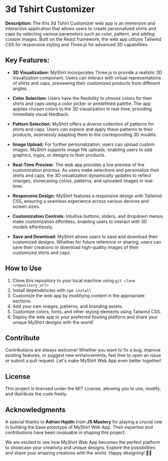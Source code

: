 # 3d Tshirt Customizer

**Description:** The this 3d Tshirt Customizer web app is an immersive and interactive application that allows users to create personalized shirts and caps by selecting various parameters such as color, pattern, and adding custom images. Built on the React framework, the web app utilizes Tailwind CSS for responsive styling and Three.js for advanced 3D capabilities.

## Key Features:

- **3D Visualization:** MyShirt incorporates Three.js to provide a realistic 3D visualization component. Users can interact with virtual representations of shirts and caps, previewing their customized products from different angles.

- **Color Selection:** Users have the flexibility to choose colors for their shirts and caps using a color picker or predefined palette. The app applies chosen colors to the 3D visualization in real-time, providing immediate visual feedback.

- **Pattern Selection:** MyShirt offers a diverse collection of patterns for shirts and caps. Users can explore and apply these patterns to their products, seamlessly adapting them to the corresponding 3D models.

- **Image Upload:** For further personalization, users can upload custom images. MyShirt supports image file uploads, enabling users to add graphics, logos, or designs to their products.

- **Real-Time Preview:** The web app provides a live preview of the customization process. As users make selections and personalize their shirts and caps, the 3D visualization dynamically updates to reflect changes, showcasing colors, patterns, and uploaded images in real-time.

- **Responsive Design:** MyShirt features a responsive design with Tailwind CSS, ensuring a seamless experience across various devices and screen sizes.

- **Customization Controls:** Intuitive buttons, sliders, and dropdown menus make customization effortless, enabling users to interact with 3D models effortlessly.

- **Save and Download:** MyShirt allows users to save and download their customized designs. Whether for future reference or sharing, users can save their creations or download high-quality images of their customized shirts and caps.

## How to Use

1. Clone this repository to your local machine using `git clone <repository_url>`
2. Install dependencies with `npm install`
3. Customize the web app by modifying content in the appropriate sections.
4. Add your own images, patterns, and branding assets.
5. Customize colors, fonts, and other styling elements using Tailwind CSS.
6. Deploy the web app to your preferred hosting platform and share your unique MyShirt designs with the world!

## Contribute

Contributions are always welcome! Whether you want to fix a bug, improve existing features, or suggest new enhancements, feel free to open an issue or submit a pull request. Let's make MyShirt Web App even better together!

## License

This project is licensed under the MIT License, allowing you to use, modify, and distribute the code freely.

## Acknowledgments

A special thanks to **Adrian Hajdin** from **JS Mastery** for playing a crucial role in building the base prototype of MyShirt Web App. Their expertise and contributions have been invaluable in shaping this project.

We are excited to see how MyShirt Web App becomes the perfect platform to showcase your creativity and unique designs. Explore the possibilities and share your amazing creations with the world. Happy designing! 🎉🎉

